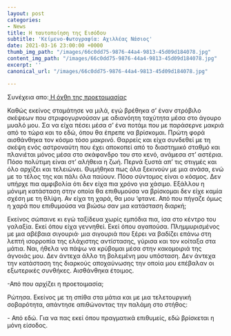 ```yaml
---
layout: post
categories:
- News
title: Η ταυτοποίηση της Εισόδου
subtitle: 'Κείμενο-Φωτογραφία: Αχιλλέας Νάσιος'
date: 2021-03-16 23:00:00 +0000
thumb_img_path: "/images/66c0dd75-9876-44a4-9813-45d09d184078.jpg"
content_img_path: "/images/66c0dd75-9876-44a4-9813-45d09d184078.jpg"
excerpt: ''
canonical_url: "/images/66c0dd75-9876-44a4-9813-45d09d184078.jpg"

---
```

Συνέχεια απο:<a href="https://hocusphotus.com/posts/anodus-51/" target="blank"> Η όχθη της προετοιμασίας</a>

Καθώς εκείνος σταμάτησε να μιλά, εγώ βρέθηκα σ’ έναν στρόβιλο σκέψεων που στριφογυρνούσαν με αδιανόητη ταχύτητα μέσα στο άγουρο μυαλό μου. Σα να είχα πέσει μέσα σ’ ένα ποτάμι που με παράσερνε μακριά από το τώρα και το εδώ, όπου θα έπρεπε να βρίσκομαι. Πρώτη φορά αισθάνθηκα τον κόσμο τόσο μακρινό. Θαρρείς και είχα συνδεθεί με τη σκέψη ενός αστροναύτη που έχει αποκοπεί από το διαστημικό σταθμό και πλανιέται μόνος μέσα στο σκάφανδρο του στο κενό, ανάμεσα στ’ αστέρια. Πόσο πολύτιμη είναι στ’ αλήθεια η ζωή. Περνά ξυστά απ’ τις στιγμές και όλο αρχίζει και τελειώνει. Θυμήθηκα πως όλα ξεκινούν με μια ανάσα, ενώ με το τέλος της και πάλι όλα παύουν. Πόσο σύντομος είναι ο κόσμος. Δεν υπήρχε πια αμφιβολία ότι δεν είχα πια χρόνο για χάσιμο. Εξάλλου η μόνιμη κατάσταση στην οποία θα επιθυμούσα να βρίσκομαι δεν είχε καμία σχέση με τη θλίψη. Αν είχα τη χαρά, θα μου ‘φτανε. Από που πήγαζε όμως η χαρά που επιθυμούσα να βιώσω σαν μια κατάσταση διαρκή;

Εκείνος σώπαινε κι εγώ ταξίδευα χωρίς εμπόδια πια, ίσα στο κέντρο του γαλαξία. Εκεί όπου είχα γεννηθεί. Εκεί όπου αγαπούσα. Πλημμυρισμένος με μια αβέβαια σιγουριά· μια σιγουριά που ξέρει να βαδίζει επάνω στη λεπτή ισορροπία της ελάχιστης αντίστασης, γύρισα και τον κοίταξα στα μάτια. Ναι, ήθελα να πάψω να κρύβομαι μέσα στην κακομοιριά της άγνοιάς μου. Δεν άντεχα άλλο τη βολεμένη μου υπόσταση. Δεν άντεχα την κατάσταση της διαρκούς αποχαύνωσης την οποία μου επέβαλαν οι εξωτερικές συνθήκες. Αισθάνθηκα έτοιμος.

\-Από που αρχίζει η προετοιμασία;

Ρώτησα. Εκείνος με τη σπίθα στα μάτια και με μια τελετουργική σοβαρότητα, απάντησε απιθώνοντας την παλάμη στο στήθος:

\- Από εδώ. Για να πας εκεί όπου πραγματικά επιθυμείς, εδώ βρίσκεται η μόνη είσοδος.